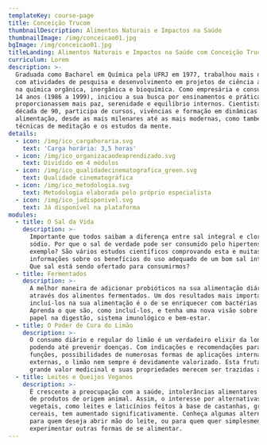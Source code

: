 ```yaml
---
templateKey: course-page
title: Conceição Trucom
thumbnailDescription: Alimentos Naturais e Impactos na Saúde
thumbnailImage: /img/conceicao01.jpg
bgImage: /img/conceicao01.jpg
titleLanding: Alimentos Naturais e Impactos na Saúde com Conceição Trucom
curriculum: Lorem
description: >-
  Graduada como Bacharel em Química pela UFRJ em 1977, trabalhou mais de 20 anos
  com atividades de pesquisa e desenvolvimento em projetos de ciência aplicada
  na química orgânica, inorgânica e bioquímica. Como empresária e consultora por
  14 anos (1986 a 1999), iniciou a sua busca por ensinamentos e práticas que lhe
  proporcionassem mais paz, serenidade e equilíbrio internos. Cientista desde a
  década de 90, participa de cursos, vivências e formação em dinâmicas de
  alimentação, desde as mais milenares até as mais modernas, como também
  técnicas de meditação e os estudos da mente.
details:
  - icon: /img/ico_cargahoraria.svg
    text: 'Carga horária: 3,5 horas'
  - icon: /img/ico_organizacaodeaprendizado.svg
    text: Dividido em 4 módulos
  - icon: /img/ico_qualidadecinematografica_green.svg
    text: Qualidade cinematográfica
  - icon: /img/ico_metodologia.svg
    text: Metodologia elaborada pelo próprio especialista
  - icon: /img/ico_jadisponivel.svg
    text: Já disponível na plataforma
modules:
  - title: O Sal da Vida
    description: >-
      Importante que todos saibam a diferença entre sal integral e cloreto de
      sódio. Por que o sal de verdade pode ser consumido pelo hipertenso, por
      exemplo? São vários estudos científicos comprovando esta e muitas outras
      informações sobre os benefícios do uso adequado de um bom sal integral.
      Que sal está sendo ofertado para consumirmos?
  - title: Fermentados
    description: >-
      A melhor maneira de adicionar probióticos na sua alimentação diária é
      através dos alimentos fermentados. Um dos resultados mais importantes de
      incluí-los na sua alimentação é o de se enriquecer com bactérias do bem.
      Aprenda o que são, como incluí-los, e tenha uma nova visão sobre o seu
      papel na digestão, sistema imunológico e bem-estar.
  - title: O Poder de Cura do Limão
    description: >-
      O consumo diário e regular do limão é um verdadeiro elixir da longa vida,
      podendo até prevenir doenças. Com indicações e recomendações para diversas
      funções, possibilidades de numerosas formas de aplicações internas e
      externas, o limão nem sempre é devidamente valorizado. Esta fruta tem
      grande valor medicinal e suas propriedades merecem ser trazidas a luz.
  - title: Leites e Queijos Veganos
    description: >-
      É crescente a preocupação com a saúde, intolerâncias alimentares e consumo
      de produtos de origem animal. Assim, o interesse por alternativas
      vegetais, como leites e laticínios feitos à base de castanhas, grãos e
      cereais, tem aumentado significativamente. Conheça algumas alternativas
      para quem deseja abrir mão do leite, ou para quem quer simplesmente
      experimentar outras formas de se alimentar.
---
```


